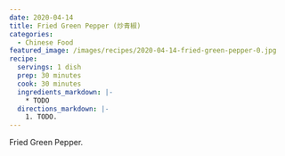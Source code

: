 ```yaml
---
date: 2020-04-14
title: Fried Green Pepper (炒青椒)
categories:
  - Chinese Food
featured_image: /images/recipes/2020-04-14-fried-green-pepper-0.jpg
recipe:
  servings: 1 dish
  prep: 30 minutes
  cook: 30 minutes
  ingredients_markdown: |-
    * TODO
  directions_markdown: |-
    1. TODO.
---
```

Fried Green Pepper.